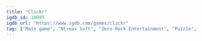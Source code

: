 ```yaml
---
title: "Clickr"
igdb_id: 10095
igdb_url: "https://www.igdb.com/games/clickr"
tag: ["Main game", "Ntreev Soft", "Zero Rock Entertainment", "Puzzle", "Indie", "Single player", "Multiplayer", "Side view"]
---
```

